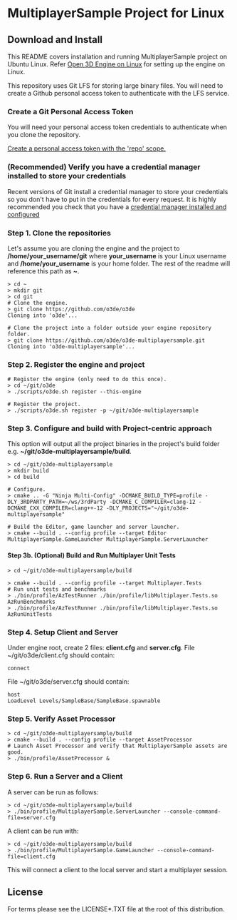# MultiplayerSample Project for Linux
## Download and Install

This README covers installation and running MultiplayerSample project on Ubuntu Linux.
Refer [Open 3D Engine on Linux](https://o3de.org/docs/user-guide/platforms/linux/) for setting up the engine on Linux.

This repository uses Git LFS for storing large binary files.  You will need to create a Github personal access token to authenticate with the LFS service.


### Create a Git Personal Access Token

You will need your personal access token credentials to authenticate when you clone the repository.

[Create a personal access token with the 'repo' scope.](https://docs.github.com/en/github/authenticating-to-github/creating-a-personal-access-token)


### (Recommended) Verify you have a credential manager installed to store your credentials

Recent versions of Git install a credential manager to store your credentials so you don't have to put in the credentials for every request.
It is highly recommended you check that you have a [credential manager installed and configured](https://github.com/microsoft/Git-Credential-Manager-Core#linux)



### Step 1. Clone the repositories

Let's assume you are cloning the engine and the project to **/home/your_username/git** where **your_username** is your Linux username and **/home/your_username** is your home folder. The rest of the readme will reference this path as **~**.

```shell
> cd ~
> mkdir git
> cd git
# Clone the engine.
> git clone https://github.com/o3de/o3de
Cloning into 'o3de'...

# Clone the project into a folder outside your engine repository folder.
> git clone https://github.com/o3de/o3de-multiplayersample.git
Cloning into 'o3de-multiplayersample'...
```


### Step 2. Register the engine and project

```shell
# Register the engine (only need to do this once).
> cd ~/git/o3de
> ./scripts/o3de.sh register --this-engine

# Register the project.
> ./scripts/o3de.sh register -p ~/git/o3de-multiplayersample
```

### Step 3. Configure and build with Project-centric approach

This option will output all the project binaries in the project's build folder e.g. **~/git/o3de-multiplayersample/build**.

```shell
> cd ~/git/o3de-multiplayersample
> mkdir build
> cd build

# Configure.
> cmake .. -G "Ninja Multi-Config" -DCMAKE_BUILD_TYPE=profile -DLY_3RDPARTY_PATH=~/ws/3rdParty -DCMAKE_C_COMPILER=clang-12 -DCMAKE_CXX_COMPILER=clang++-12 -DLY_PROJECTS="~/git/o3de-multiplayersample"

# Build the Editor, game launcher and server launcher.
> cmake --build . --config profile --target Editor MultiplayerSample.GameLauncher MultiplayerSample.ServerLauncher
```

#### Step 3b. (Optional) Build and Run Multiplayer Unit Tests

```shell
> cd ~/git/o3de-multiplayersample/build

> cmake --build . --config profile --target Multiplayer.Tests
# Run unit tests and benchmarks
> ./bin/profile/AzTestRunner ./bin/profile/libMultiplayer.Tests.so AzRunBenchmarks
> ./bin/profile/AzTestRunner ./bin/profile/libMultiplayer.Tests.so AzRunUnitTests
```

### Step 4. Setup Client and Server

Under engine root, create 2 files: **client.cfg** and **server.cfg**. File ~/git/o3de/client.cfg should contain:

```shell
connect
```

File ~/git/o3de/server.cfg should contain:

```shell
host
LoadLevel Levels/SampleBase/SampleBase.spawnable
```

### Step 5. Verify Asset Processor

```shell
> cd ~/git/o3de-multiplayersample/build
> cmake --build . --config profile --target AssetProcessor
# Launch Asset Processor and verify that MultiplayerSample assets are good.
> ./bin/profile/AssetProcessor &
```

### Step 6. Run a Server and a Client


A server can be run as follows:

```shell
> cd ~/git/o3de-multiplayersample/build
> ./bin/profile/MultiplayerSample.ServerLauncher --console-command-file=server.cfg
```

A client can be run with:

```shell
> cd ~/git/o3de-multiplayersample/build
> ./bin/profile/MultiplayerSample.GameLauncher --console-command-file=client.cfg
```

This will connect a client to the local server and start a multiplayer session.



## License

For terms please see the LICENSE*.TXT file at the root of this distribution.
